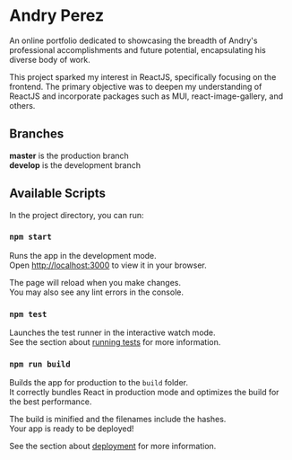 # Andry Perez
An online portfolio dedicated to showcasing the breadth of Andry's professional accomplishments and future potential, encapsulating his diverse body of work.

This project sparked my interest in ReactJS, specifically focusing on the frontend. The primary objective was to deepen my understanding of ReactJS and incorporate packages such as MUI, react-image-gallery, and others.

## Branches
**master** is the production branch \
**develop** is the development branch

## Available Scripts

In the project directory, you can run:

### `npm start`

Runs the app in the development mode.\
Open [http://localhost:3000](http://localhost:3000) to view it in your browser.

The page will reload when you make changes.\
You may also see any lint errors in the console.

### `npm test`

Launches the test runner in the interactive watch mode.\
See the section about [running tests](https://facebook.github.io/create-react-app/docs/running-tests) for more information.

### `npm run build`

Builds the app for production to the `build` folder.\
It correctly bundles React in production mode and optimizes the build for the best performance.

The build is minified and the filenames include the hashes.\
Your app is ready to be deployed!

See the section about [deployment](https://facebook.github.io/create-react-app/docs/deployment) for more information.

